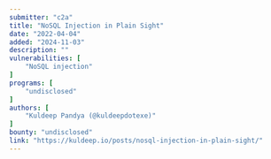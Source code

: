 ```yaml
---
submitter: "c2a"
title: "NoSQL Injection in Plain Sight"
date: "2022-04-04"
added: "2024-11-03"
description: ""
vulnerabilities: [
    "NoSQL injection"
]
programs: [
    "undisclosed"
]
authors: [
    "Kuldeep Pandya (@kuldeepdotexe)"
]
bounty: "undisclosed"
link: "https://kuldeep.io/posts/nosql-injection-in-plain-sight/"
---
```





